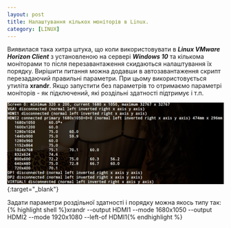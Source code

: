 ```yaml
---
layout: post
title: Налаштування кількох моніторів в Linux.
category: [LINUX]
---
```

Виявилася така хитра штука, що коли використовувати в ***Linux VMware Horizon Client*** з установленою на сервері ***Windows 10*** та кількома моніторами то після перезавантаження скидаються налаштування їх порядку. <!--more-->Вирішити питання можна додавши в автозавантаження скрипт перезадаючий правильні параметри. При цьому використовується утиліта **xrandr**. Якщо запустити без параметрів то отримаємо параметрі моніторів - як підключений, які роздільні здатності підтримує і т.п.

[![xrandr tcm](/assets/media/xrandr-0.png?style=blog "xrandr")](/assets/media/xrandr-0.png "install tcm"){:target="_blank"}

Задати параметри роздільної здатності і порядку можна якось типу так:
    {% highlight shell %}xrandr --output HDMI1 --mode 1680x1050 --output HDMI2 --mode 1920x1080 --left-of HDMI1{% endhighlight %}
